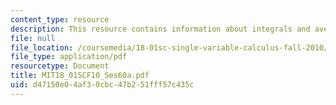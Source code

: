 ```yaml
---
content_type: resource
description: This resource contains information about integrals and averages.
file: null
file_location: /coursemedia/18-01sc-single-variable-calculus-fall-2010/d47150e04af30cbc47b251fff57c435c_MIT18_01SCF10_Ses60a.pdf
file_type: application/pdf
resourcetype: Document
title: MIT18_01SCF10_Ses60a.pdf
uid: d47150e0-4af3-0cbc-47b2-51fff57c435c
---
```

